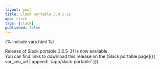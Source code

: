 ```yaml
---
layout: post
title: Slack portable 3.0.5-31
app: slack
tags: [slack]
published: false
---
```

{% include vars.html %}

Release of Slack portable 3.0.5-31 is now available.<br />
You can find links to download this release on the [Slack portable page]({{ var_seo_url | append: '/app/slack-portable' }}).